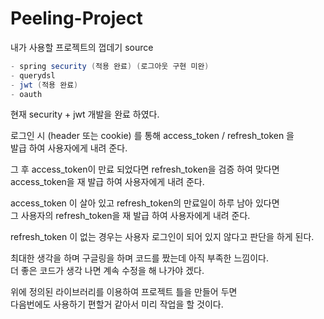 # Peeling-Project

내가 사용할 프로젝트의 껍데기 source

```java
- spring security (적용 완료) (로그아웃 구현 미완)
- querydsl
- jwt (적용 완료)
- oauth
```

현재 security + jwt 개발을 완료 하였다.<br>

로그인 시 (header 또는 cookie) 를 통해 access_token / refresh_token 을 <br>
발급 하여 사용자에게 내려 준다.<br>

그 후 access_token이 만료 되었다면 refresh_token을 검증 하여 맞다면 <br>
access_token을 재 발급 하여 사용자에게 내려 준다. <br>

access_token 이 살아 있고 refresh_token의 만료일이 하루 남아 있다면 <br>
그 사용자의 refresh_token을 재 발급 하여 사용자에게 내려 준다. <br>

refresh_token 이 없는 경우는 사용자 로그인이 되어 있지 않다고 판단을 하게 된다. <br>

최대한 생각을 하며 구글링을 하며 코드를 짰는데 아직 부족한 느낌이다.<br>
더 좋은 코드가 생각 나면 계속 수정을 해 나가야 겠다.











위에 정의된 라이브러리를 이용하여 프로젝트 틀을 만들어 두면<br> 
다음번에도 사용하기 편할거 같아서 미리 작업을 할 것이다.
